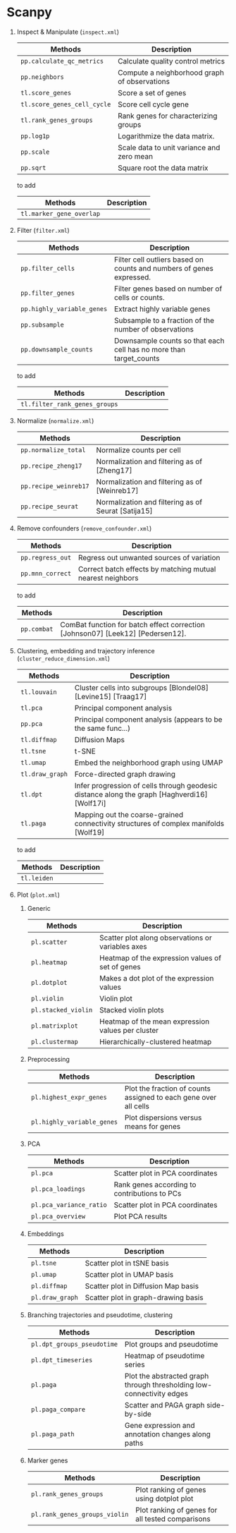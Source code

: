 Scanpy
======

1. Inspect & Manipulate (`inspect.xml`)

    Methods | Description
    --- | ---
    `pp.calculate_qc_metrics` | Calculate quality control metrics
    `pp.neighbors` | Compute a neighborhood graph of observations
    `tl.score_genes` | Score a set of genes
    `tl.score_genes_cell_cycle` | Score cell cycle gene
    `tl.rank_genes_groups` | Rank genes for characterizing groups
    `pp.log1p` | Logarithmize the data matrix.
    `pp.scale` | Scale data to unit variance and zero mean
    `pp.sqrt` | Square root the data matrix

    to add

    Methods | Description
    --- | ---
    `tl.marker_gene_overlap` |

2. Filter (`filter.xml`)

    Methods | Description
    --- | ---
    `pp.filter_cells` | Filter cell outliers based on counts and numbers of genes expressed.
    `pp.filter_genes` | Filter genes based on number of cells or counts.
    `pp.highly_variable_genes` | Extract highly variable genes
    `pp.subsample` | Subsample to a fraction of the number of observations
    `pp.downsample_counts` | Downsample counts so that each cell has no more than target_counts

    to add

    Methods | Description
    --- | ---
    `tl.filter_rank_genes_groups` |

3. Normalize (`normalize.xml`)

    Methods | Description
    --- | ---
    `pp.normalize_total` | Normalize counts per cell
    `pp.recipe_zheng17` | Normalization and filtering as of [Zheng17]
    `pp.recipe_weinreb17` | Normalization and filtering as of [Weinreb17]
    `pp.recipe_seurat` | Normalization and filtering as of Seurat [Satija15]

4. Remove confounders (`remove_confounder.xml`)

    Methods | Description
    --- | ---
   `pp.regress_out` | Regress out unwanted sources of variation
   `pp.mnn_correct` | Correct batch effects by matching mutual nearest neighbors

   to add

    Methods | Description
    --- | ---
   `pp.combat` | ComBat function for batch effect correction [Johnson07] [Leek12] [Pedersen12].

5. Clustering, embedding and trajectory inference (`cluster_reduce_dimension.xml`)

    Methods | Description
    --- | ---
    `tl.louvain` | Cluster cells into subgroups [Blondel08] [Levine15] [Traag17]
    `tl.pca` | Principal component analysis
    `pp.pca` | Principal component analysis (appears to be the same func...)
    `tl.diffmap` | Diffusion Maps
    `tl.tsne` | t-SNE
    `tl.umap` | Embed the neighborhood graph using UMAP
    `tl.draw_graph` | Force-directed graph drawing
    `tl.dpt` | Infer progression of cells through geodesic distance along the graph [Haghverdi16] [Wolf17i]
    `tl.paga` | Mapping out the coarse-grained connectivity structures of complex manifolds [Wolf19]

    to add

    Methods | Description
    --- | ---
   `tl.leiden` | 

6. Plot (`plot.xml`)

    1. Generic

        Methods | Description
        --- | ---
        `pl.scatter` | Scatter plot along observations or variables axes
        `pl.heatmap` | Heatmap of the expression values of set of genes
        `pl.dotplot` | Makes a dot plot of the expression values
        `pl.violin` | Violin plot
        `pl.stacked_violin` | Stacked violin plots
        `pl.matrixplot` | Heatmap of the mean expression values per cluster
        `pl.clustermap` | Hierarchically-clustered heatmap
    
    2. Preprocessing

        Methods | Description
        --- | ---
        `pl.highest_expr_genes` | Plot the fraction of counts assigned to each gene over all cells
        `pl.highly_variable_genes` | Plot dispersions versus means for genes

    3. PCA

        Methods | Description
        --- | ---
        `pl.pca` | Scatter plot in PCA coordinates
        `pl.pca_loadings` | Rank genes according to contributions to PCs
        `pl.pca_variance_ratio` | Scatter plot in PCA coordinates
        `pl.pca_overview` | Plot PCA results

    4. Embeddings

        Methods | Description
        --- | ---
        `pl.tsne` | Scatter plot in tSNE basis
        `pl.umap` | Scatter plot in UMAP basis
        `pl.diffmap` | Scatter plot in Diffusion Map basis
        `pl.draw_graph` | Scatter plot in graph-drawing basis

    5. Branching trajectories and pseudotime, clustering

        Methods | Description
        --- | ---
        `pl.dpt_groups_pseudotime` | Plot groups and pseudotime
        `pl.dpt_timeseries` | Heatmap of pseudotime series
        `pl.paga` | Plot the abstracted graph through thresholding low-connectivity edges
        `pl.paga_compare` | Scatter and PAGA graph side-by-side
        `pl.paga_path` | Gene expression and annotation changes along paths

    6. Marker genes

        Methods | Description
        --- | ---
        `pl.rank_genes_groups` | Plot ranking of genes using dotplot plot
        `pl.rank_genes_groups_violin` | Plot ranking of genes for all tested comparisons
